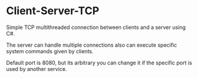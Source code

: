 # Client-Server-TCP
Simple TCP multithreaded connection between  clients and a server using C#.

The server can handle multiple connections also can execute specific system commands given by clients.

Default port is 8080, but its arbitrary you can change it  if the specific port is used by another service.

